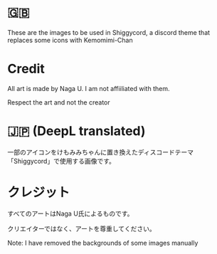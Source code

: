# 🇬🇧
These are the images to be used in Shiggycord, a discord theme that replaces some icons with Kemomimi-Chan

# Credit
All art is made by Naga U. I am not affiiliated with them.

Respect the art and not the creator

# 🇯🇵 (DeepL translated)

一部のアイコンをけもみみちゃんに置き換えたディスコードテーマ「Shiggycord」で使用する画像です。

# クレジット
すべてのアートはNaga U氏によるものです。

クリエイターではなく、アートを尊重してください。


Note: I have removed the backgrounds of some images manually

